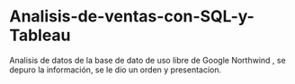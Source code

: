 # Analisis-de-ventas-con-SQL-y-Tableau
Analisis de datos de la base de dato de uso libre de Google Northwind , se depuro la información, se le dio un orden  y presentacion.
